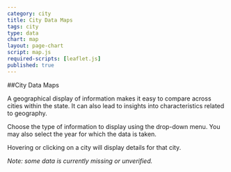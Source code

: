 ```yaml
---
category: city
title: City Data Maps
tags: city
type: data
chart: map
layout: page-chart
script: map.js
required-scripts: [leaflet.js]
published: true
---
```


##City Data Maps

A geographical display of information makes it easy to compare across cities within the state. It can also lead to insights into characteristics related to geography.

Choose the type of information to display using the drop-down menu. You may also select the year for which the data is taken.

Hovering or clicking on a city will display details for that city.

*Note: some data is currently missing or unverified.*
